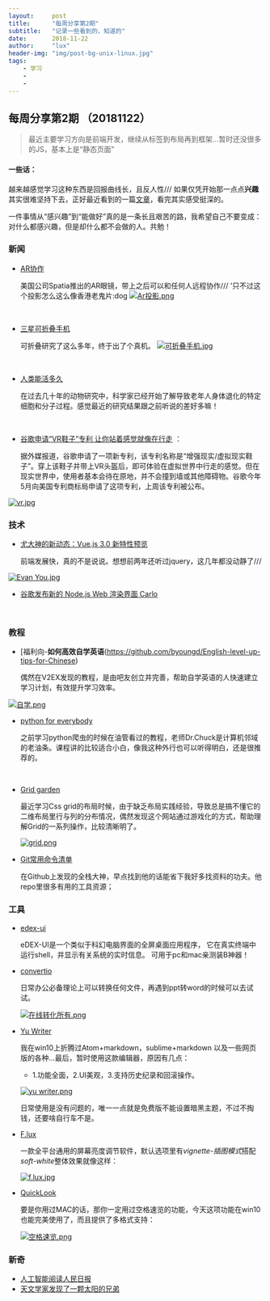 ```yaml
---
layout:     post
title:      "每周分享第2期"
subtitle:   "记录一些看到的，知道的"
date:       2018-11-22
author:     "lux"
header-img: "img/post-bg-unix-linux.jpg"
tags:
    - 学习
    -
    -
---
```


## 每周分享第2期 （20181122）
> 最近主要学习方向是前端开发，继续从标签到布局再到框架...暂时还没很多的JS，基本上是“静态页面”

#### 一些话：
越来越感觉学习这种东西是回报曲线长，且反人性///  如果仅凭开始那一点点**兴趣**其实很难坚持下去，正好最近看到的一篇[文章](https://mp.weixin.qq.com/s?__biz=MzI3OTk5NzI5NA==&mid=2247488450&idx=1&sn=51bea0881a41fd4c7d3ab90d907ee572&chksm=ebbe6dc3dcc9e4d5b4d629d034dc45990499059bf6be2c11afba6d6a118ee4052f4a1466b914&mpshare=1&scene=1&srcid=11220EN7KpLgTl5tLgvEUCFN#rd)，看完其实感受挺深的。

一件事情从“感兴趣”到“能做好”真的是一条长且艰苦的路，我希望自己不要变成：对什么都感兴趣，但是却什么都不会做的人。共勉！







### 新闻

* [AR协作](https://spatial.is/)

  美国公司Spatia推出的AR眼镜，带上之后可以和任何人远程协作///  '只不过这个投影怎么这么像香港老鬼片:dog
  [![Ar投影.png](https://i.loli.net/2018/11/23/5bf7ab30e2d18.png)](https://i.loli.net/2018/11/23/5bf7ab30e2d18.png)
 <br>
 
* [三星可折叠手机](https://arstechnica.com/gadgets/2018/11/samsung-shows-off-foldable-phone-prototype-promises-launch-next-year/)
    
    可折叠研究了这么多年，终于出了个真机。
  [![可折叠手机.jpg](https://i.loli.net/2018/11/23/5bf7ab317007c.jpg)](https://i.loli.net/2018/11/23/5bf7ab317007c.jpg)
<br>

* [人类能活多久](https://cn.nytimes.com/health/20181121/human-life-span/)

    在过去几十年的动物研究中，科学家已经开始了解导致老年人身体退化的特定细胞和分子过程。感觉最近的研究结果跟之前听说的差好多嘛！
<br>

* [谷歌申请“VR鞋子”专利 让你站着感觉就像在行走](http://tech.qq.com/a/20181122/011175.htm) ：

  据外媒报道，谷歌申请了一项新专利，该专利名称是“增强现实/虚拟现实鞋子”。穿上该鞋子并带上VR头盔后，即可体验在虚拟世界中行走的感觉。但在现实世界中，使用者基本会待在原地，并不会撞到墙或其他障碍物。谷歌今年5月向美国专利商标局申请了这项专利，上周该专利被公布。

[![vr.jpg](https://i.loli.net/2018/11/23/5bf7ab25c7108.jpg)](https://i.loli.net/2018/11/23/5bf7ab25c7108.jpg)




### 技术
* [尤大神的新动态：Vue.js 3.0 新特性预览](https://www.css88.com/archives/10052?utm_source=bigezhang.com)
  
  前端发展快，真的不是说说。想想前两年还听过jquery，这几年都没动静了///
  
[![Evan You.jpg](https://i.loli.net/2018/11/23/5bf7b0656049b.jpg)](https://i.loli.net/2018/11/23/5bf7b0656049b.jpg)
<br>

* [谷歌发布新的 Node.js Web 渲染界面 Carlo](https://www.infoq.cn/article/9DjiY0VW8hJ9ArwGE_L7)
<br>


### 教程
* [福利向-**如何高效自学英语**(https://github.com/byoungd/English-level-up-tips-for-Chinese)

  偶然在V2EX发现的教程，是由吧友创立并完善，帮助自学英语的人快速建立学习计划，有效提升学习效率。
  
[![自学.png](https://i.loli.net/2018/11/23/5bf7ab25da57e.png)](https://i.loli.net/2018/11/23/5bf7ab25da57e.png)


* [python for everybody](https://www.py4e.com/)

  之前学习python爬虫的时候在油管看过的教程，老师Dr.Chuck是计算机邻域的老油条。课程讲的比较适合小白，像我这种外行也可以听得明白，还是很推荐的。
<br>

* [Grid garden](http://cssgridgarden.com/#zh-cn)

  最近学习Css grid的布局时候，由于缺乏布局实践经验，导致总是搞不懂它的二维布局里行与列的分布情况，偶然发现这个网站通过游戏化的方式，帮助理解Grid的一系列操作，比较清晰明了。
 
  [![grid.png](https://i.loli.net/2018/11/23/5bf7ab2dc7c81.png)](https://i.loli.net/2018/11/23/5bf7ab2dc7c81.png)


* [Git常用命令清单](https://github.com/jaywcjlove/handbook/blob/master/other/Git%E5%B8%B8%E7%94%A8%E5%91%BD%E4%BB%A4%E6%B8%85%E5%8D%95.md)

  在Github上发现的全栈大神，早点找到他的话能省下我好多找资料的功夫。他repo里很多有用的工具资源；
  
### 工具
* [edex-ui](https://github.com/GitSquared/edex-ui)

   eDEX-UI是一个类似于科幻电脑界面的全屏桌面应用程序， 它在真实终端中运行shell，并显示有关系统的实时信息。 可用于pc和mac亲测装B神器！

* [convertio](https://convertio.co/zh/)

  日常办公必备理论上可以转换任何文件，再遇到ppt转word的时候可以去试试。
  
  [![在线转化所有.png](https://i.loli.net/2018/11/23/5bf7ab25b5230.png)](https://i.loli.net/2018/11/23/5bf7ab25b5230.png)


* [Yu Writer](https://ivarptr.github.io/yu-writer.site/)

  我在win10上折腾过Atom+markdown，sublime+markdown 以及一些网页版的各种...最后，暂时使用这款编辑器，原因有几点：
  * 1.功能全面，2.UI美观，3.支持历史纪录和回滚操作。
 
  [![yu writer.png](https://i.loli.net/2018/11/23/5bf7b2e5dc8ae.png)](https://i.loli.net/2018/11/23/5bf7b2e5dc8ae.png)


  日常使用是没有问题的，唯一一点就是免费版不能设置暗黑主题，不过不掏钱，还要啥自行车不是。

* [F.lux](https://justgetflux.com/)

  一款全平台通用的屏幕亮度调节软件，默认选项里有*vignette-插图模式*搭配*soft-white*整体效果就像这样：
  
  [![f.lux.jpg](https://i.loli.net/2018/11/23/5bf7af20bc06a.jpg)](https://i.loli.net/2018/11/23/5bf7af20bc06a.jpg)


* [ QuickLook](https://pooi.moe/QuickLook/)

  要是你用过MAC的话，那你一定用过空格速览的功能，今天这项功能在win10也能完美使用了，而且提供了多格式支持：
 
  [![空格速览.png](https://i.loli.net/2018/11/23/5bf7ab31d94ae.png)](https://i.loli.net/2018/11/23/5bf7ab31d94ae.png)



### 新奇
*  [人工智能阅读人民日报](https://www.solidot.org/story?sid=58694)
*  [天文学家发现了一颗太阳的兄弟](https://www.solidot.org/story?sid=58691)
